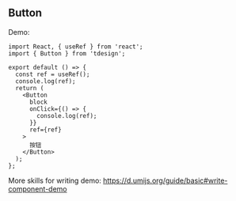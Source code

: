 ## Button

Demo:

```tsx
import React, { useRef } from 'react';
import { Button } from 'tdesign';

export default () => {
  const ref = useRef();
  console.log(ref);
  return (
    <Button
      block
      onClick={() => {
        console.log(ref);
      }}
      ref={ref}
    >
      按钮
    </Button>
  );
};
```

More skills for writing demo: https://d.umijs.org/guide/basic#write-component-demo
